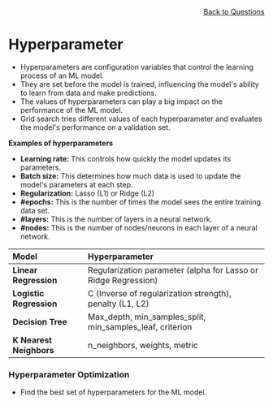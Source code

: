 <p align='right'><a align="right" href="https://github.com/KIRANKUMAR7296/Library/blob/main/Interview.md">Back to Questions</a></p>

# **Hyperparameter**
- Hyperparameters are configuration variables that control the learning process of an ML model.
- They are set before the model is trained, influencing the model's ability to learn from data and make predictions.
- The values of hyperparameters can play a big impact on the performance of the ML model.
- Grid search tries different values of each hyperparameter and evaluates the model's performance on a validation set.

**Examples of hyperparameters**
- **Learning rate:** This controls how quickly the model updates its parameters.
- **Batch size:** This determines how much data is used to update the model's parameters at each step.
- **Regularization:** Lasso (L1) or Ridge (L2)
- **#epochs:** This is the number of times the model sees the entire training data set.
- **#layers:** This is the number of layers in a neural network.
- **#nodes:** This is the number of nodes/neurons in each layer of a neural network.

**Model** | **Hyperparameter**
:--- | :---
**Linear Regression** | Regularization parameter (alpha for Lasso or Ridge Regression)
**Logistic Regression** | C (Inverse of regularization strength), penalty (L1, L2)
**Decision Tree** | Max_depth, min_samples_split, min_samples_leaf, criterion
**K Nearest Neighbors** | n_neighbors, weights, metric

### **Hyperparameter Optimization**
- Find the best set of hyperparameters for the ML model.
